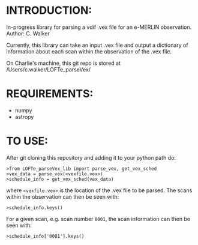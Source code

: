 # INTRODUCTION:

In-progress library for parsing a vdif .vex file for an e-MERLIN observation.
Author: C. Walker

Currently, this library can take an input .vex file and output a dictionary of
information about each scan within the observation of the .vex file.

On Charlie's machine, this git repo is stored at /Users/c.walker/LOFTe_parseVex/

# REQUIREMENTS:
- numpy
- astropy

# TO USE:
After git cloning this repository and adding it to your python path do:
```
>from LOFTe_parseVex_lib import parse_vex, get_vex_sched
>vex_data = parse_vex(<vexfile.vex>)
>schedule_info = get_vex_sched(vex_data)
```
where `<vexfile.vex>` is the location of the .vex file to be parsed. The scans within the observation can then be seen with:

```
>schedule_info.keys()
```

For a given scan, e.g. scan number `0001`, the scan information can then be seen with:

```
>schedule_info['0001'].keys()
```



